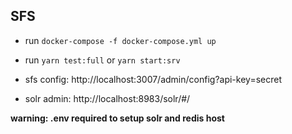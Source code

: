 ## SFS

- run `docker-compose -f docker-compose.yml up`
- run `yarn test:full` or `yarn start:srv`

- sfs config: http://localhost:3007/admin/config?api-key=secret
- solr admin: http://localhost:8983/solr/#/

**warning: .env required to setup solr and redis host**
